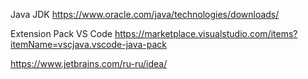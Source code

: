 Java JDK https://www.oracle.com/java/technologies/downloads/

Extension Pack VS Code
https://marketplace.visualstudio.com/items?itemName=vscjava.vscode-java-pack

https://www.jetbrains.com/ru-ru/idea/

